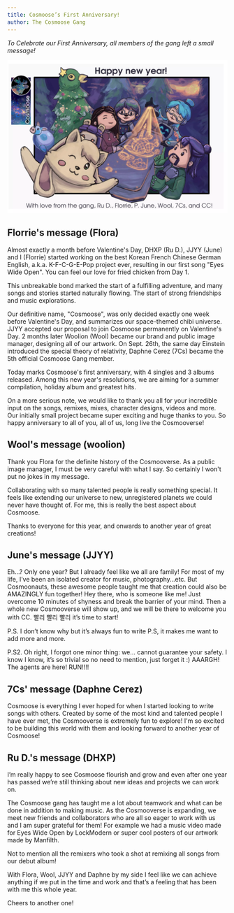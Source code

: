 ```yaml
---
title: Cosmoose’s First Anniversary!
author: The Cosmoose Gang
---
```


_To Celebrate our First Anniversary, all members of the gang left a small message!_

<img src="/assets/img/newyear.webp" alt="The gang sends their best wishes for the new year!" />

## Florrie's message (Flora)

Almost exactly a month before Valentine's Day, DHXP (Ru D.), JJYY (June) and I (Florrie) started working on the best Korean French Chinese German English, a.k.a. K-F-C-G-E-Pop project ever, resulting in our first song "Eyes Wide Open".
You can feel our love for fried chicken from Day 1.

This unbreakable bond marked the start of a fulfilling adventure, and many songs and stories started naturally flowing.
The start of strong friendships and music explorations.

Our definitive name, "Cosmoose", was only decided exactly one week before Valentine's Day, and summarizes our space-themed chibi universe.
JJYY accepted our proposal to join Cosmoose permanently on Valentine's Day.
2 months later Woolion (Wool) became our brand and public image manager, designing all of our artwork.
On Sept. 26th, the same day Einstein introduced the special theory of relativity, Daphne Cerez (7Cs) became the 5th official Cosmoose Gang member.

Today marks Cosmoose's first anniversary, with 4 singles and 3 albums released.
Among this new year's resolutions, we are aiming for a summer compilation, holiday album and greatest hits.

On a more serious note, we would like to thank you all for your incredible input on the songs, remixes, mixes, character designs, videos and more.
Our initially small project became super exciting and huge thanks to you.
So happy anniversary to all of you, all of us, long live the Cosmooverse!

## Wool's message (woolion)

Thank you Flora for the definite history of the Cosmooverse.
As a public image manager, I must be very careful with what I say.
So certainly I won't put no jokes in my message.

Collaborating with so many talented people is really something special.
It feels like extending our universe to new, unregistered planets we could never have thought of.
For me, this is really the best aspect about Cosmoose.

Thanks to everyone for this year, and onwards to another year of great creations!

## June's message (JJYY)

Eh…? Only one year? But I already feel like we all are family!
For most of my life, I’ve been an isolated creator for music, photography…etc.
But Cosmoonauts, these awesome people taught me that creation could also be AMAZINGLY fun together! Hey there, who is someone like me!
Just overcome 10 minutes of shyness and break the barrier of your mind.
Then a whole new Cosmooverse will show up, and we will be there to welcome you with CC.
빨리 빨리 빨리 it’s time to start!

P.S. I don’t know why but it’s always fun to write P.S, it makes me want to add more and more.

P.S2. Oh right, I forgot one minor thing: we… cannot guarantee your safety. I know I know, it’s so trivial so no need to mention, just forget it :) AAARGH! The agents are here! RUN!!!!

## 7Cs' message (Daphne Cerez)

Cosmoose is everything I ever hoped for when I started looking to write songs with others.
Created by some of the most kind and talented people I have ever met, the Cosmooverse is extremely fun to explore!
I'm so excited to be building this world with them and looking forward to another year of Cosmoose!

## Ru D.'s message (DHXP)

I’m really happy to see Cosmoose flourish and grow and even after one year has passed we’re still thinking about new ideas and projects we can work on.

The Cosmoose gang has taught me a lot about teamwork and what can be done in addition to making music.
As the Cosmooverse is expanding, we meet new friends and collaborators who are all so eager to work with us and I am super grateful for them!
For example we had a music video made for Eyes Wide Open by LockModern or super cool posters of our artwork made by Manfilth.

Not to mention all the remixers who took a shot at remixing all songs from our debut album!

With Flora, Wool, JJYY and Daphne by my side I feel like we can achieve anything if we put in the time and work and that’s a feeling that has been with me this whole year.

Cheers to another one!
